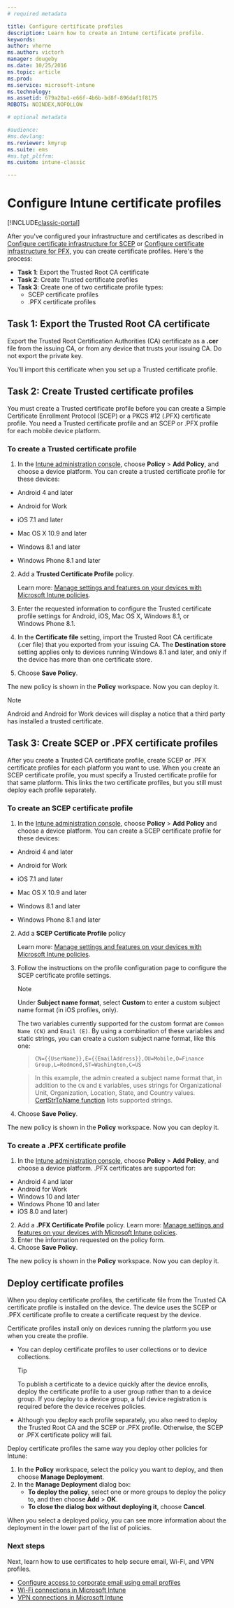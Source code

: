 ```yaml
---
# required metadata

title: Configure certificate profiles 
description: Learn how to create an Intune certificate profile.
keywords:
author: vhorne
ms.author: victorh
manager: dougeby
ms.date: 10/25/2016
ms.topic: article
ms.prod:
ms.service: microsoft-intune
ms.technology:
ms.assetid: 679a20a1-e66f-4b6b-bd8f-896daf1f8175
ROBOTS: NOINDEX,NOFOLLOW

# optional metadata

#audience:
#ms.devlang:
ms.reviewer: kmyrup
ms.suite: ems
#ms.tgt_pltfrm:
ms.custom: intune-classic

---
```


# Configure Intune certificate profiles

[!INCLUDE[classic-portal](../includes/classic-portal.md)]

After you've configured your infrastructure and certificates as described in [Configure certificate infrastructure for SCEP](configure-certificate-infrastructure-for-scep.md) or [Configure certificate infrastructure for PFX](configure-certificate-infrastructure-for-pfx.md), you can create certificate profiles. Here's the process:

- **Task 1**: Export the Trusted Root CA certificate
- **Task 2**: Create Trusted certificate profiles
- **Task 3**: Create one of two certificate profile types:
  - SCEP certificate profiles
  - .PFX certificate profiles

## **Task 1**: Export the Trusted Root CA certificate
Export the Trusted Root Certification Authorities (CA) certificate as a **.cer** file from the issuing CA, or from any device that trusts your issuing CA. Do not export the private key.

You'll import this certificate when you set up a Trusted certificate profile.

## **Task 2**: Create Trusted certificate profiles
You must create a Trusted certificate profile before you can create a Simple Certificate Enrollment Protocol (SCEP) or a PKCS #12 (.PFX) certificate profile. You need a Trusted certificate profile and an SCEP or .PFX profile for each mobile device platform.

### To create a Trusted certificate profile

1.  In the [Intune administration console](https://manage.microsoft.com), choose **Policy** &gt; **Add Policy**, and choose a device platform. You can create a trusted certificate profile for these devices:

-  Android 4 and later

-  Android for Work

-  iOS 7.1 and later

-  Mac OS X 10.9 and later

-  Windows 8.1 and later

-  Windows Phone 8.1 and later

2.  Add a **Trusted Certificate Profile** policy.

    Learn more: [Manage settings and features on your devices with Microsoft Intune policies](manage-settings-and-features-on-your-devices-with-microsoft-intune-policies.md).

3.  Enter the requested information to configure the Trusted certificate profile settings for Android, iOS, Mac OS X, Windows 8.1, or Windows Phone 8.1.
4.  In the **Certificate file** setting, import the Trusted Root CA certificate (.cer file) that you exported from your issuing CA. The **Destination store** setting applies only to devices running Windows 8.1 and later, and only if the device has more than one certificate store.

4.  Choose **Save Policy**.

The new policy is shown in the **Policy** workspace. Now you can deploy it.

> [!NOTE]
>
> Android and Android for Work devices will display a notice that a third party has installed a trusted certificate.


## **Task 3**: Create SCEP or .PFX certificate profiles
After you create a Trusted CA certificate profile, create SCEP or .PFX certificate profiles for each platform you want to use. When you create an SCEP certificate profile, you must specify a Trusted certificate profile for that same platform. This links the two certificate profiles, but you still must deploy each profile separately.

### To create an SCEP certificate profile

1.  In the [Intune administration console](https://manage.microsoft.com), choose **Policy** &gt; **Add Policy** and choose a device platform.  You can create a SCEP certificate profile for these devices:

-  Android 4 and later

-  Android for Work

-  iOS 7.1 and later

-  Mac OS X 10.9 and later

-  Windows 8.1 and later

-  Windows Phone 8.1 and later

2.  Add a **SCEP Certificate Profile** policy

    Learn more: [Manage settings and features on your devices with Microsoft Intune policies](manage-settings-and-features-on-your-devices-with-microsoft-intune-policies.md).

3.  Follow the instructions on the profile configuration page to configure the SCEP certificate profile settings.
	> [!NOTE]
	>
	> Under **Subject name format**, select **Custom** to enter a custom subject name format (in iOS profiles, only).
	>
	> The two variables currently supported for the custom format are `Common Name (CN)` and `Email (E)`. By using a combination of these variables and static strings, you can create a custom subject name format, like this one:

	>     CN={{UserName}},E={{EmailAddress}},OU=Mobile,O=Finance Group,L=Redmond,ST=Washington,C=US

	> In this example, the admin created a subject name format that, in addition to the `CN` and `E` variables, uses strings for Organizational Unit, Organization, Location, State, and Country values. [CertStrToName function](https://msdn.microsoft.com/library/windows/desktop/aa377160.aspx) lists supported strings.

4.  Choose **Save Policy**.

The new policy is shown in the **Policy** workspace. Now you can deploy it.

### To create a .PFX certificate profile

1.  In the [Intune administration console](https://manage.microsoft.com), choose **Policy** &gt; **Add Policy**, and choose a device platform. .PFX certificates are supported for:
  - Android 4 and later
  - Android for Work
  - Windows 10 and later
  - Windows Phone 10 and later
  - iOS 8.0 and later)    


2.  Add a **.PFX Certificate Profile** policy.
      Learn more: [Manage settings and features on your devices with Microsoft Intune policies](manage-settings-and-features-on-your-devices-with-microsoft-intune-policies.md).
3.  Enter the information requested on the policy form.
4.  Choose **Save Policy**.

The new policy is shown in the **Policy** workspace. Now you can deploy it.

## Deploy certificate profiles
When you deploy certificate profiles, the certificate file from the Trusted CA certificate profile is installed on the device. The device uses the SCEP or .PFX certificate profile to create a certificate request by the device.

Certificate profiles install only on devices running the platform you use when you create the profile.

-   You can deploy certificate profiles to user collections or to device collections.

    > [!TIP]
    > To publish a certificate to a device quickly after the device enrolls, deploy the certificate profile to a user group rather than to a device group. If you deploy to a device group, a full device registration is required before the device receives policies.

-   Although you deploy each profile separately, you also need to deploy the Trusted Root CA and the SCEP or .PFX profile. Otherwise, the SCEP or .PFX certificate policy will fail.

Deploy certificate profiles the same way you deploy other policies for Intune:

1.  In the **Policy** workspace, select the policy you want to deploy, and then choose **Manage Deployment**.
2.  In the **Manage Deployment** dialog box:
    -   **To deploy the policy**, select one or more groups to deploy the policy to, and then choose **Add** &gt; **OK**.
    -   **To close the dialog box without deploying it**, choose **Cancel**.

When you select a deployed policy, you can see more information about the deployment in the lower part of the list of policies.

### Next steps

Next, learn how to use certificates to help secure email, Wi-Fi, and VPN profiles.

-  [Configure access to corporate email using email profiles](configure-access-to-corporate-email-using-email-profiles-with-Microsoft-Intune.md)
-  [Wi-Fi connections in Microsoft Intune](wi-fi-connections-in-microsoft-intune.md)
-  [VPN connections in Microsoft Intune](vpn-connections-in-microsoft-intune.md)
